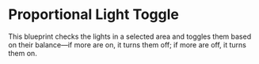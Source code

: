 # Proportional Light Toggle

This blueprint checks the lights in a selected area and toggles them based on their balance—if more are on, it turns them off; if more are off, it turns them on.
